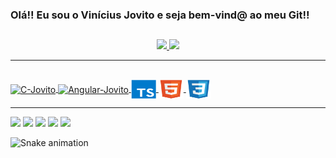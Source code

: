 ### Olá!! Eu sou o Vinícius Jovito e seja bem-vind@ ao meu Git!!
##
<div align="center">
  <a href="https://github.com/jovitovinicius">
  <img height="180em" src="https://github-readme-stats.vercel.app/api?username=jovitovinicius&show_icons=true&theme=tokyonight&include_all_commits=true&count_private=true"/>
  <img height="180em" src="https://github-readme-stats.vercel.app/api/top-langs/?username=jovitovinicius&layout=compact&langs_count=7&theme=tokyonight"/>
</div>
  
<hr>
<div style="display: inline_block"><br>
  <img align="center" alt="C-Jovito" height="30" width="40" src="https://cdn.jsdelivr.net/gh/devicons/devicon/icons/c/c-original.svg" />
  <img align="center" alt="Angular-Jovito" height="30" width="40" src="https://cdn.jsdelivr.net/gh/devicons/devicon/icons/angularjs/angularjs-original.svg">
  <img align="center" alt="Ts-Jovito" height="30" width="40" src="https://raw.githubusercontent.com/devicons/devicon/master/icons/typescript/typescript-plain.svg">
  <img align="center" alt="HTML-Jovito" height="30" width="40" src="https://raw.githubusercontent.com/devicons/devicon/master/icons/html5/html5-original.svg">
  <img align="center" alt="CSS-Jovito" height="30" width="40" src="https://raw.githubusercontent.com/devicons/devicon/master/icons/css3/css3-original.svg">
</div>
<hr>
<p>
<div>
 <a href="https://www.instagram.com/jovito.vinicius/" target="_blank"><img src="https://img.shields.io/badge/-Instagram-%23E4405F?style=for-the-badge&logo=instagram&logoColor=white" target="_blank"></a>
 	<a href="https://www.twitch.tv/sadjovito" target="_blank"><img src="https://img.shields.io/badge/Twitch-9146FF?style=for-the-badge&logo=twitch&logoColor=white" target="_blank"></a>
 <a href="https://discord.gg/BqU4vVB7js" target="_blank"><img src="https://img.shields.io/badge/Discord-7289DA?style=for-the-badge&logo=discord&logoColor=white" target="_blank"></a> 
  <a href = "mailto:viniciusjovito@gmail.com"><img src="https://img.shields.io/badge/-Gmail-%23333?style=for-the-badge&logo=gmail&logoColor=white" target="_blank"></a>
  <a href="https://www.linkedin.com/in/vinicius-j-077536127/" target="_blank"><img src="https://img.shields.io/badge/-LinkedIn-%230077B5?style=for-the-badge&logo=linkedin&logoColor=white" target="_blank"></a>  

   ![Snake animation](https://github.com/jovitovinicius/jovitovinicius/blob/output/github-contribution-grid-snake.svg)
  
</div>

